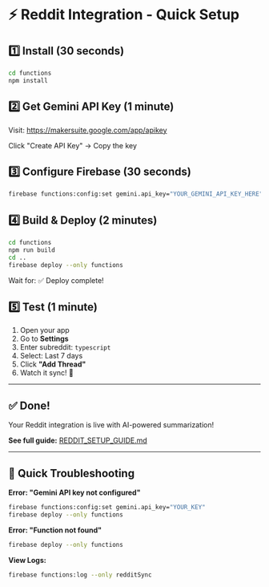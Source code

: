 # ⚡ Reddit Integration - Quick Setup

## 1️⃣ Install (30 seconds)

```bash
cd functions
npm install
```

## 2️⃣ Get Gemini API Key (1 minute)

Visit: https://makersuite.google.com/app/apikey

Click "Create API Key" → Copy the key

## 3️⃣ Configure Firebase (30 seconds)

```bash
firebase functions:config:set gemini.api_key="YOUR_GEMINI_API_KEY_HERE"
```

## 4️⃣ Build & Deploy (2 minutes)

```bash
cd functions
npm run build
cd ..
firebase deploy --only functions
```

Wait for: ✅ Deploy complete!

## 5️⃣ Test (1 minute)

1. Open your app
2. Go to **Settings**
3. Enter subreddit: `typescript`
4. Select: Last 7 days
5. Click **"Add Thread"**
6. Watch it sync! 🎉

---

## ✅ Done!

Your Reddit integration is live with AI-powered summarization!

**See full guide:** [REDDIT_SETUP_GUIDE.md](./REDDIT_SETUP_GUIDE.md)

---

## 🐛 Quick Troubleshooting

**Error: "Gemini API key not configured"**
```bash
firebase functions:config:set gemini.api_key="YOUR_KEY"
firebase deploy --only functions
```

**Error: "Function not found"**
```bash
firebase deploy --only functions
```

**View Logs:**
```bash
firebase functions:log --only redditSync
```
